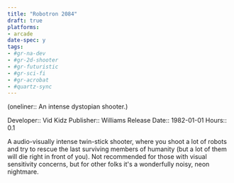 ```yaml
---
title: "Robotron 2084"
draft: true
platforms:
- arcade
date-spec: y
tags:
- #gr-na-dev
- #gr-2d-shooter 
- #gr-futuristic 
- #gr-sci-fi 
- #gr-acrobat 
- #quartz-sync
---
```


(oneliner:: An intense dystopian shooter.)

Developer:: Vid Kidz
Publisher:: Williams
Release Date:: 1982-01-01
Hours:: 0.1

A audio-visually intense twin-stick shooter, where you shoot a lot of robots and try to rescue the last surviving members of humanity (but a lot of them will die right in front of you). Not recommended for those with visual sensitivity concerns, but for other folks it's a wonderfully noisy, neon nightmare.